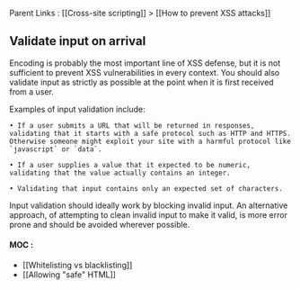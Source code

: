 Parent Links : [[Cross-site scripting]] > [[How to prevent XSS attacks]]     

## Validate input on arrival

Encoding is probably the most important line of XSS defense, but it is not sufficient to prevent XSS vulnerabilities in every context. You should also validate input as strictly as possible at the point when it is first received from a user.  
  
Examples of input validation include:  
  
	• If a user submits a URL that will be returned in responses, validating that it starts with a safe protocol such as HTTP and HTTPS. Otherwise someone might exploit your site with a harmful protocol like `javascript` or `data`.  

	• If a user supplies a value that it expected to be numeric, validating that the value actually contains an integer.  

	• Validating that input contains only an expected set of characters.  
  
  
  
Input validation should ideally work by blocking invalid input. An alternative approach, of attempting to clean invalid input to make it valid, is more error prone and should be avoided wherever possible.


#### MOC :
- [[Whitelisting vs blacklisting]]
- [[Allowing "safe" HTML]]